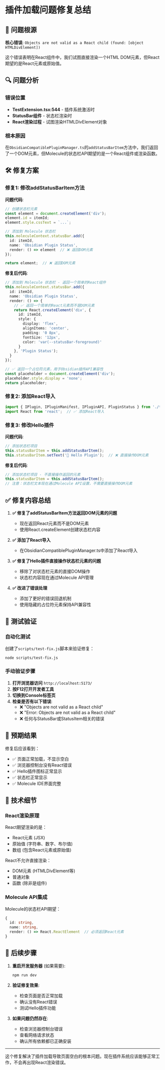 # 插件加载问题修复总结

## 🚨 问题根源

**核心错误**: `Objects are not valid as a React child (found: [object HTMLDivElement])`

这个错误表明在React组件中，我们试图直接渲染一个HTML DOM元素，但React期望的是React元素或原始值。

## 🔍 问题分析

### 错误位置
- **TestExtension.tsx:544** - 插件系统激活时
- **StatusBar组件** - 状态栏渲染时
- **React渲染过程** - 试图渲染HTMLDivElement对象

### 根本原因
在`ObsidianCompatiblePluginManager.ts`的`addStatusBarItem`方法中，我们返回了一个DOM元素，但Molecule的状态栏API期望的是一个React组件或渲染函数。

## 🛠️ 修复方案

### 修复1: 修改addStatusBarItem方法

**问题代码**:
```typescript
// 创建状态栏元素
const element = document.createElement('div');
element.id = itemId;
element.style.cssText = `...`;

// 添加到 Molecule 状态栏
this.moleculeContext.statusBar.add({
  id: itemId,
  name: 'Obsidian Plugin Status',
  render: () => element  // ❌ 返回DOM元素
});

return element;  // ❌ 返回DOM元素
```

**修复后代码**:
```typescript
// 添加到 Molecule 状态栏 - 返回一个简单的React组件
this.moleculeContext.statusBar.add({
  id: itemId,
  name: 'Obsidian Plugin Status',
  render: () => {
    // ✅ 返回一个简单的React元素而不是DOM元素
    return React.createElement('div', {
      id: itemId,
      style: {
        display: 'flex',
        alignItems: 'center',
        padding: '0 8px',
        fontSize: '12px',
        color: 'var(--statusBar-foreground)'
      }
    }, 'Plugin Status');
  }
});

// ✅ 返回一个占位符元素，用于Obsidian插件API兼容性
const placeholder = document.createElement('div');
placeholder.style.display = 'none';
return placeholder;
```

### 修复2: 添加React导入

```typescript
import { IPlugin, IPluginManifest, IPluginAPI, PluginStatus } from './types';
import React from 'react';  // ✅ 添加React导入
```

### 修复3: 修改Hello插件

**问题代码**:
```typescript
// 添加状态栏项目
this.statusBarItem = this.addStatusBarItem();
this.statusBarItem.setText('👋 Hello Plugin');  // ❌ 直接操作DOM元素
```

**修复后代码**:
```typescript
// 添加状态栏项目 - 不直接操作返回的元素
this.statusBarItem = this.addStatusBarItem();
// 注意：状态栏文本现在通过Molecule API设置，不需要直接操作DOM元素
```

## ✅ 修复内容总结

1. **✅ 修复了addStatusBarItem方法返回DOM元素的问题**
   - 现在返回React元素而不是DOM元素
   - 使用React.createElement创建状态栏内容

2. **✅ 添加了React导入**
   - 在ObsidianCompatiblePluginManager.ts中添加了React导入

3. **✅ 修复了Hello插件直接操作状态栏元素的问题**
   - 移除了对状态栏元素的直接DOM操作
   - 状态栏内容现在通过Molecule API管理

4. **✅ 改进了错误处理**
   - 添加了更好的错误回退机制
   - 使用隐藏的占位符元素保持API兼容性

## 🧪 测试验证

### 自动化测试
创建了`scripts/test-fix.js`脚本来验证修复：
```bash
node scripts/test-fix.js
```

### 手动验证步骤
1. **打开浏览器访问** `http://localhost:5173/`
2. **按F12打开开发者工具**
3. **切换到Console标签页**
4. **检查是否有以下错误**:
   - ❌ "Objects are not valid as a React child"
   - ❌ "Error: Objects are not valid as a React child"
   - ❌ 任何与StatusBar或StatusItem相关的错误

## 🎯 预期结果

修复后应该看到：
- ✅ 页面正常加载，不显示空白
- ✅ 浏览器控制台没有React错误
- ✅ Hello插件图标正常显示
- ✅ 状态栏正常显示
- ✅ Molecule IDE界面完整

## 📝 技术细节

### React渲染原理
React期望渲染的是：
- React元素 (JSX)
- 原始值 (字符串、数字、布尔值)
- 数组 (包含React元素或原始值)

React不允许直接渲染：
- DOM元素 (HTMLDivElement等)
- 普通对象
- 函数 (除非是组件)

### Molecule API集成
Molecule的状态栏API期望：
```typescript
{
  id: string,
  name: string,
  render: () => React.ReactElement  // 必须返回React元素
}
```

## 🔄 后续步骤

1. **重启开发服务器** (如果需要):
   ```bash
   npm run dev
   ```

2. **验证修复效果**:
   - 检查页面是否正常加载
   - 确认没有React错误
   - 测试Hello插件功能

3. **如果问题仍然存在**:
   - 检查浏览器控制台错误
   - 查看网络请求状态
   - 确认所有依赖都已正确安装

---

这个修复解决了插件加载导致页面空白的根本问题。现在插件系统应该能够正常工作，不会再出现React渲染错误。
